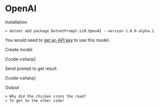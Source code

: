 # OpenAI

Installation

```
> dotnet add package DotnetPrompt.LLM.OpenAI --version 1.0.0-alpha.1
```

You would need to [get an API key](https://platform.openai.com/account/api-keys) to use this model.

Create model

[!code-csharp[](../../../../test/DotnetPrompt.Tests.Examples/LLMs/OpenAIModelExamples.cs#CreateOpenAiModel)]

Send prompt to get result

[!code-csharp[](../../../../test/DotnetPrompt.Tests.Examples/LLMs/OpenAIModelExamples.cs#Example_PromptLLM)]

Output

```text
> Why did the chicken cross the road?
> To get to the other side!
```